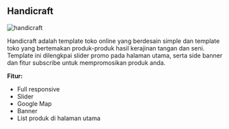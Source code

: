 Handicraft
------------

![handicraft](http://jarvis-store.com/themes/master-tema/handicraft/handicraft-preview.jpg)

Handicraft adalah template toko online yang berdesain simple dan template toko yang bertemakan produk-produk hasil kerajinan tangan dan seni. Template ini dilengkpai slider promo pada halaman utama, serta side banner dan fitur subscribe untuk mempromosikan produk anda.

**Fitur:**
 - Full responsive 
 - Slider 
 - Google Map 
 - Banner
 - List produk di halaman utama
